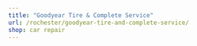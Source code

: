 ```yaml
---
title: "Goodyear Tire & Complete Service"
url: /rochester/goodyear-tire-and-complete-service/
shop: car repair
---
```


